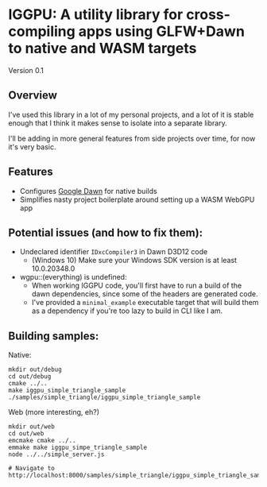 # IGGPU: A utility library for cross-compiling apps using GLFW+Dawn to native and WASM targets

Version 0.1

## Overview

I've used this library in a lot of my personal projects, and a lot of it is stable enough that
I think it makes sense to isolate into a separate library.

I'll be adding in more general features from side projects over time, for now it's very basic.

## Features

* Configures [Google Dawn](https://dawn.googlesource.com/dawn) for native builds
* Simplifies nasty project boilerplate around setting up a WASM WebGPU app

## Potential issues (and how to fix them):

* Undeclared identifier `IDxcCompiler3` in Dawn D3D12 code
	* (Windows 10) Make sure your Windows SDK version is at least 10.0.20348.0
* wgpu::(everything) is undefined:
	* When working IGGPU code, you'll first have to run a build of the dawn dependencies, since some of the headers are generated code.
	* I've provided a `minimal_example` executable target that will build them as a dependency if you're too lazy to build in CLI like I am.

## Building samples:

Native:
```
mkdir out/debug
cd out/debug
cmake ../..
make iggpu_simple_triangle_sample
./samples/simple_triangle/iggpu_simple_triangle_sample
```

Web (more interesting, eh?)
```
mkdir out/web
cd out/web
emcmake cmake ../..
emmake make iggpu_simpe_triangle_sample
node ../../simple_server.js

# Navigate to http://localhost:8000/samples/simple_triangle/iggpu_simple_triangle_sample.html
```